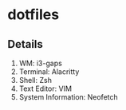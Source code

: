 # dotfiles


## Details
1. WM: i3-gaps
2. Terminal: Alacritty
3. Shell: Zsh
4. Text Editor: VIM
5. System Information: Neofetch


<!-- !['VIM Logo'](https://upload.wikimedia.org/wikipedia/commons/9/9f/Vimlogo.svg) -->
